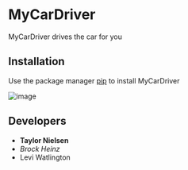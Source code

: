# MyCarDriver
MyCarDriver drives the car for you

## Installation
Use the package manager [pip](https://pypi.org/project/pip/) to install MyCarDriver

![image](https://pypi.org/static/images/logo-small.95de8436.svg)

## Developers
* **Taylor Nielsen**
* _Brock Heinz_
* Levi Watlington


